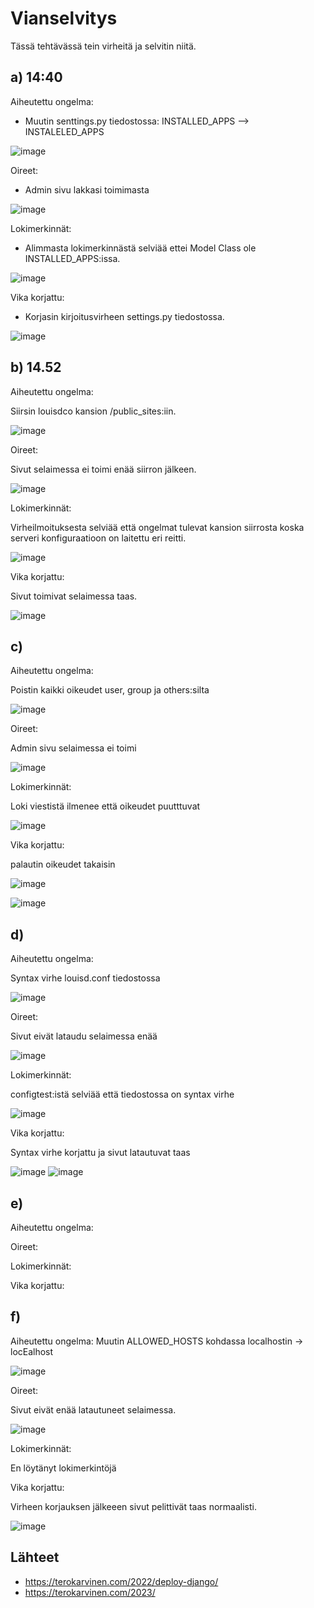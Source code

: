 # Vianselvitys

Tässä tehtävässä tein virheitä ja selvitin niitä.

## a) 14:40

Aiheutettu ongelma:

 - Muutin senttings.py tiedostossa: INSTALLED_APPS --> INSTALELED_APPS

![image](https://user-images.githubusercontent.com/112497215/222960936-2b3df04c-7340-415f-85b1-a18d1c38a309.png)

Oireet:

- Admin sivu lakkasi toimimasta

![image](https://user-images.githubusercontent.com/112497215/222960930-cbcd1660-7f71-4c4d-a451-cc06caf71e24.png)

Lokimerkinnät:
 
 - Alimmasta lokimerkinnästä selviää ettei Model Class ole INSTALLED_APPS:issa.
 
![image](https://user-images.githubusercontent.com/112497215/222960919-73158930-d61e-4c87-afce-b285021a7c17.png)

Vika korjattu:

- Korjasin kirjoitusvirheen settings.py tiedostossa.

![image](https://user-images.githubusercontent.com/112497215/222960909-538eefc3-86ca-4383-aa11-9ee3c48d4cfb.png)


## b) 14.52

Aiheutettu ongelma:

Siirsin louisdco kansion /public_sites:iin.

![image](https://user-images.githubusercontent.com/112497215/222963143-72e228d3-60e0-4acf-ab9b-698a64815834.png)

Oireet:

Sivut selaimessa ei toimi enää siirron jälkeen.

![image](https://user-images.githubusercontent.com/112497215/222963158-d3620887-371d-4699-af4a-9be8df4bec7f.png)

Lokimerkinnät:

Virheilmoituksesta selviää että ongelmat tulevat kansion siirrosta koska serveri konfiguraatioon on laitettu eri reitti.

![image](https://user-images.githubusercontent.com/112497215/222963167-44fd4ac7-8cbb-4836-be62-5a0e3172cfde.png)

Vika korjattu:

Sivut toimivat selaimessa taas.

![image](https://user-images.githubusercontent.com/112497215/222963175-99366195-59ff-4b9c-97ae-84609949ee86.png)


## c)

Aiheutettu ongelma:

Poistin kaikki oikeudet  user, group ja others:silta

![image](https://user-images.githubusercontent.com/112497215/222966372-9d75b643-7f15-40a2-8ff3-9658baa2d12c.png)

Oireet:

Admin sivu selaimessa ei toimi

![image](https://user-images.githubusercontent.com/112497215/222966383-c7b2bebe-5b57-4183-ab82-f6410ef0e333.png)

Lokimerkinnät:

Loki viestistä ilmenee että oikeudet puutttuvat

![image](https://user-images.githubusercontent.com/112497215/222966537-1b2051f2-4623-4a97-8f99-0f67f20f97b6.png)

Vika korjattu:

palautin oikeudet takaisin

![image](https://user-images.githubusercontent.com/112497215/222966394-87991eb6-d524-4978-b229-7cd261044a9a.png)

![image](https://user-images.githubusercontent.com/112497215/222966408-ed3ed065-2fda-49e1-938f-6ccf4d4575a6.png)


## d)

Aiheutettu ongelma:

Syntax virhe louisd.conf tiedostossa

![image](https://user-images.githubusercontent.com/112497215/222967565-ab9c091e-859e-4dbf-982b-d979a91a44d7.png)

Oireet:

Sivut eivät lataudu selaimessa enää

![image](https://user-images.githubusercontent.com/112497215/222967703-38667306-d657-428a-81fc-fc49c8f46fd2.png)

Lokimerkinnät:

configtest:istä selviää että tiedostossa on syntax virhe

![image](https://user-images.githubusercontent.com/112497215/222967734-61ce861a-89d4-4857-8688-22dc930c6ec4.png)

Vika korjattu:

Syntax virhe korjattu ja sivut latautuvat taas

![image](https://user-images.githubusercontent.com/112497215/222967816-efe40022-7253-4db0-a2c5-b97e05ed659e.png)
![image](https://user-images.githubusercontent.com/112497215/222967825-d77fcc9f-1572-470e-95e4-023749b8cc2c.png)

## e)

Aiheutettu ongelma:



Oireet:

Lokimerkinnät:

Vika korjattu:

## f)

Aiheutettu ongelma:
Muutin ALLOWED_HOSTS kohdassa localhostin -> locEalhost

![image](https://user-images.githubusercontent.com/112497215/222969387-58cdb73e-9e20-4684-9762-d2921a4b1085.png)

Oireet:

Sivut eivät enää latautuneet selaimessa.

![image](https://user-images.githubusercontent.com/112497215/222969391-c549accb-69c0-4653-b1ec-e0832ddac838.png)

Lokimerkinnät:

En löytänyt lokimerkintöjä

Vika korjattu:

Virheen korjauksen jälkeeen sivut pelittivät taas normaalisti.

![image](https://user-images.githubusercontent.com/112497215/222969398-5d90bc55-6f56-493e-9b26-76e547a2313a.png)

## Lähteet

 -  https://terokarvinen.com/2022/deploy-django/
 -  https://terokarvinen.com/2023/
